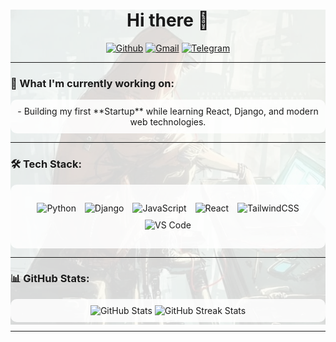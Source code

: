 <div align="center" style="position: relative;">
  <img 
    src="https://raw.githubusercontent.com/Dante98DZC/Dante98DZC/main/photo_2021-09-16_19-13-06.jpg" 
    alt="Background Image" 
    style="position: absolute; top: 0; left: 0; width: 100%; height: auto; opacity: 0.15; z-index: -1;" 
  />
  <h1>Hi there 👋</h1>
  
  [![Github](https://img.shields.io/badge/-Github-000?style=flat&logo=Github&logoColor=white)](https://github.com/Dante98DZC)
  [![Gmail](https://img.shields.io/badge/-Gmail-c14438?style=flat&logo=Gmail&logoColor=white)](mailto:dante98dzc@gmail.com)
  [![Telegram](https://img.shields.io/badge/-Telegram-7a6ff1?style=flat&logo=Telegram&logoColor=white)](https://t.me/ragnar_kaiser)
</div>

---

### 🌱 What I'm currently working on:
<div align="center" style="padding: 10px; background-color: rgba(255, 255, 255, 0.85); border-radius: 10px; margin: 10px 0;">
- Building my first **Startup** while learning React, Django, and modern web technologies. 
</div>

---

### 🛠 Tech Stack:
<div align="center" style="padding: 10px; background-color: rgba(255, 255, 255, 0.85); border-radius: 10px; margin: 10px 0;">
  <p>
    <img src="https://www.vectorlogo.zone/logos/python/python-ar21.svg" alt="Python" width="80" style="margin: 5px;" />
    <img src="https://www.vectorlogo.zone/logos/djangoproject/djangoproject-ar21.svg" alt="Django" width="80" style="margin: 5px;" />
    <img src="https://www.vectorlogo.zone/logos/javascript/javascript-horizontal.svg" alt="JavaScript" width="80" style="margin: 5px;" />
    <img src="https://www.vectorlogo.zone/logos/reactjs/reactjs-ar21.svg" alt="React" width="80" style="margin: 5px;" />
    <img src="https://www.vectorlogo.zone/logos/tailwindcss/tailwindcss-ar21.svg" alt="TailwindCSS" width="80" style="margin: 5px;" />
    <img src="https://www.vectorlogo.zone/logos/visualstudio_code/visualstudio_code-ar21.svg" alt="VS Code" width="80" style="margin: 5px;" />
  </p>
</div>

---

### 📊 GitHub Stats:
<div align="center" style="padding: 10px; background-color: rgba(255, 255, 255, 0.85); border-radius: 10px; margin: 10px 0;">
  <img width="45%" src="https://github-readme-stats.vercel.app/api?username=Dante98DZC&show_icons=true&hide_border=true&count_private=true&theme=radical" alt="GitHub Stats" />
  <img width="45%" src="https://github-readme-streak-stats.herokuapp.com/?user=Dante98DZC&hide_border=true&theme=radical" alt="GitHub Streak Stats" />
</div>

---
